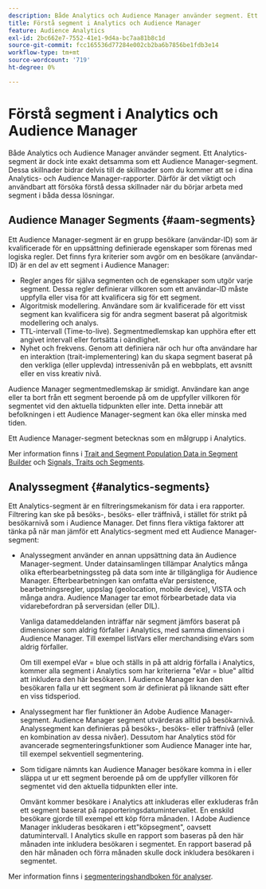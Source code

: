 ```yaml
---
description: Både Analytics och Audience Manager använder segment. Ett Analytics-segment är dock inte exakt detsamma som ett Audience Manager-segment. Dessa skillnader bidrar delvis till de skillnader som du kommer att se i dina Analytics- och Audience Manager-rapporter. Därför är det viktigt och användbart att försöka förstå dessa skillnader när du börjar arbeta med segment i båda dessa lösningar.
title: Förstå segment i Analytics och Audience Manager
feature: Audience Analytics
exl-id: 2bc662e7-7552-41e1-9d4a-bc7aa81b8c1d
source-git-commit: fcc165536d77284e002cb2ba6b7856be1fdb3e14
workflow-type: tm+mt
source-wordcount: '719'
ht-degree: 0%

---
```


# Förstå segment i Analytics och Audience Manager

Både Analytics och Audience Manager använder segment. Ett Analytics-segment är dock inte exakt detsamma som ett Audience Manager-segment. Dessa skillnader bidrar delvis till de skillnader som du kommer att se i dina Analytics- och Audience Manager-rapporter. Därför är det viktigt och användbart att försöka förstå dessa skillnader när du börjar arbeta med segment i båda dessa lösningar.

## Audience Manager Segments {#aam-segments}

Ett Audience Manager-segment är en grupp besökare (användar-ID) som är kvalificerade för en uppsättning definierade egenskaper som förenas med logiska regler. Det finns fyra kriterier som avgör om en besökare (användar-ID) är en del av ett segment i Audience Manager:

* Regler anges för själva segmenten och de egenskaper som utgör varje segment. Dessa regler definierar villkoren som ett användar-ID måste uppfylla eller visa för att kvalificera sig för ett segment.
* Algoritmisk modellering. Användare som är kvalificerade för ett visst segment kan kvalificera sig för andra segment baserat på algoritmisk modellering och analys.
* TTL-intervall (Time-to-live). Segmentmedlemskap kan upphöra efter ett angivet intervall eller fortsätta i oändlighet.
* Nyhet och frekvens. Genom att definiera när och hur ofta användare har en interaktion (trait-implementering) kan du skapa segment baserat på den verkliga (eller upplevda) intressenivån på en webbplats, ett avsnitt eller en viss kreativ nivå.

Audience Manager segmentmedlemskap är smidigt. Användare kan ange eller ta bort från ett segment beroende på om de uppfyller villkoren för segmentet vid den aktuella tidpunkten eller inte. Detta innebär att befolkningen i ett Audience Manager-segment kan öka eller minska med tiden.

Ett Audience Manager-segment betecknas som en målgrupp i Analytics.

Mer information finns i [Trait and Segment Population Data in Segment Builder](https://experienceleague.adobe.com/docs/audience-manager/user-guide/features/segments/segment-builder-data.html?lang=sv-SE) och [Signals, Traits och Segments](https://experienceleague.adobe.com/docs/audience-manager/user-guide/reference/signal-trait-segment.html?lang=sv-SE).

## Analyssegment {#analytics-segments}

Ett Analytics-segment är en filtreringsmekanism för data i era rapporter. Filtrering kan ske på besöks-, besöks- eller träffnivå, i stället för strikt på besökarnivå som i Audience Manager. Det finns flera viktiga faktorer att tänka på när man jämför ett Analytics-segment med ett Audience Manager-segment:

* Analyssegment använder en annan uppsättning data än Audience Manager-segment. Under datainsamlingen tillämpar Analytics många olika efterbearbetningssteg på data som inte är tillgängliga för Audience Manager. Efterbearbetningen kan omfatta eVar persistence, bearbetningsregler, uppslag (geolocation, mobile device), VISTA och många andra. Audience Manager tar emot förbearbetade data via vidarebefordran på serversidan (eller DIL).

  Vanliga datameddelanden inträffar när segment jämförs baserat på dimensioner som aldrig förfaller i Analytics, med samma dimension i Audience Manager. Till exempel listVars eller merchandising eVars som aldrig förfaller.

  Om till exempel eVar = blue och ställs in på att aldrig förfalla i Analytics, kommer alla segment i Analytics som har kriterierna &quot;eVar = blue&quot; alltid att inkludera den här besökaren. I Audience Manager kan den besökaren falla ur ett segment som är definierat på liknande sätt efter en viss tidsperiod.

* Analyssegment har fler funktioner än Adobe Audience Manager-segment. Audience Manager segment utvärderas alltid på besökarnivå. Analyssegment kan definieras på besöks-, besöks- eller träffnivå (eller en kombination av dessa nivåer). Dessutom har Analytics stöd för avancerade segmenteringsfunktioner som Audience Manager inte har, till exempel sekventiell segmentering.

* Som tidigare nämnts kan Audience Manager besökare komma in i eller släppa ut ur ett segment beroende på om de uppfyller villkoren för segmentet vid den aktuella tidpunkten eller inte.

  Omvänt kommer besökare i Analytics att inkluderas eller exkluderas från ett segment baserat på rapporteringsdatumintervallet. En enskild besökare gjorde till exempel ett köp förra månaden. I Adobe Audience Manager inkluderas besökaren i ett&quot;köpsegment&quot;, oavsett datumintervall. I Analytics skulle en rapport som baseras på den här månaden inte inkludera besökaren i segmentet. En rapport baserad på den här månaden och förra månaden skulle dock inkludera besökaren i segmentet.

Mer information finns i [segmenteringshandboken för analyser](/help/components/segmentation/seg-home.md).
